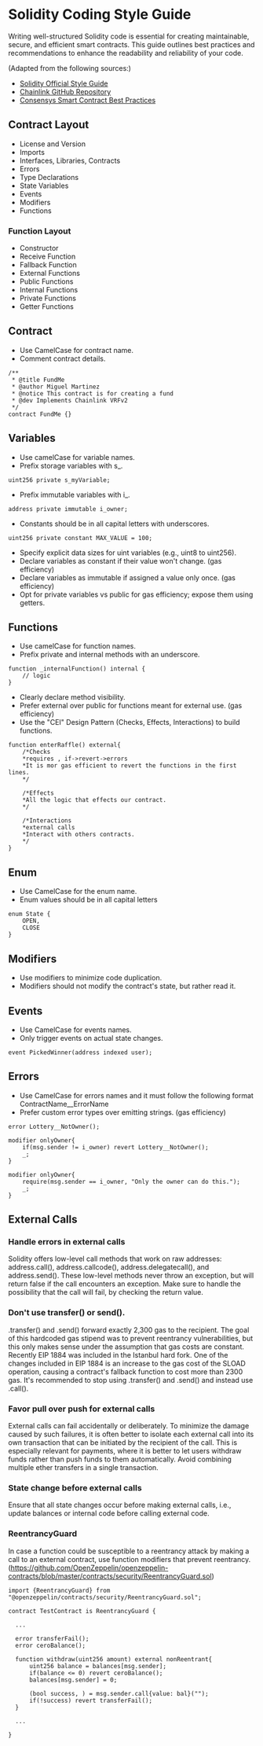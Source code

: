 # Solidity Coding Style Guide

Writing well-structured Solidity code is essential for creating maintainable, secure, and efficient smart contracts. This guide outlines best practices and recommendations to enhance the readability and reliability of your code.


(Adapted from the following sources:)

* [Solidity Official Style Guide](https://docs.soliditylang.org/en/v0.8.0/style-guide.html#)
* [Chainlink GitHub Repository](https://github.com/smartcontractkit/chainlink/blob/2.3.0-hotfix-Op/contracts/STYLE.md)
* [Consensys Smart Contract Best Practices](https://consensys.github.io/smart-contract-best-practices/)

## Contract Layout
* License and Version
* Imports 
* Interfaces, Libraries, Contracts
* Errors
* Type Declarations
* State Variables
* Events
* Modifiers
* Functions

### Function Layout
* Constructor
* Receive Function
* Fallback Function
* External Functions
* Public Functions
* Internal Functions
* Private Functions
* Getter Functions

## Contract
* Use CamelCase for contract name.
* Comment contract details.
```Solidity
/**
 * @title FundMe
 * @author Miguel Martinez
 * @notice This contract is for creating a fund
 * @dev Implements Chainlink VRFv2
 */
contract FundMe {}
```
  
## Variables
* Use camelCase for variable names.
* Prefix storage variables with s_.
```Solidity
uint256 private s_myVariable;
```
* Prefix immutable variables with i_.
```Solidity
address private immutable i_owner;
```
* Constants should be in all capital letters with underscores.
```Solidity
uint256 private constant MAX_VALUE = 100;
```
* Specify explicit data sizes for uint variables (e.g., uint8 to uint256).
* Declare variables as constant if their value won't change. (gas efficiency)
* Declare variables as immutable if assigned a value only once. (gas efficiency)
* Opt for private variables vs public for gas efficiency; expose them using getters.

## Functions
* Use camelCase for function names.
* Prefix private and internal methods with an underscore.
```Solidity
function _internalFunction() internal {
    // logic
}
```
* Clearly declare method visibility.
* Prefer external over public for functions meant for external use. (gas efficiency)
* Use the "CEI" Design Pattern (Checks, Effects, Interactions) to build functions.
```Solidity
function enterRaffle() external{
    /*Checks
    *requires , if->revert->errors
    *It is mor gas efficient to revert the functions in the first lines.
    */

    /*Effects
    *All the logic that effects our contract.
    */

    /*Interactions
    *external calls
    *Interact with others contracts.
    */
}
```


## Enum
* Use CamelCase for the enum name.
* Enum values should be in all capital letters
```Solidity
enum State {
    OPEN,
    CLOSE
}
```

## Modifiers
* Use modifiers to minimize code duplication.
* Modifiers should not modify the contract's state, but rather read it.


## Events
* Use CamelCase for events names.
* Only trigger events on actual state changes.
```Solidity
event PickedWinner(address indexed user);
```

## Errors
* Use CamelCase for errors names and it must follow the following format ContractName__ErrorName
* Prefer custom error types over emitting strings. (gas efficiency)
```Solidity
error Lottery__NotOwner();

modifier onlyOwner{
    if(msg.sender != i_owner) revert Lottery__NotOwner();
    _;
}

modifier onlyOwner{
    require(msg.sender == i_owner, "Only the owner can do this.");   
    _;
}
```

## External Calls

### Handle errors in external calls

Solidity offers low-level call methods that work on raw addresses: address.call(), address.callcode(), address.delegatecall(), and address.send(). These low-level methods never throw an exception, but will return false if the call encounters an exception. Make sure to handle the possibility that the call will fail, by checking the return value.

### Don't use transfer() or send().

.transfer() and .send() forward exactly 2,300 gas to the recipient. The goal of this hardcoded gas stipend was to prevent reentrancy vulnerabilities, but this only makes sense under the assumption that gas costs are constant. Recently EIP 1884 was included in the Istanbul hard fork. One of the changes included in EIP 1884 is an increase to the gas cost of the SLOAD operation, causing a contract's fallback function to cost more than 2300 gas. It's recommended to stop using .transfer() and .send() and instead use .call().

### Favor pull over push for external calls

External calls can fail accidentally or deliberately. To minimize the damage caused by such failures, it is often better to isolate each external call into its own transaction that can be initiated by the recipient of the call. This is especially relevant for payments, where it is better to let users withdraw funds rather than push funds to them automatically. Avoid combining multiple ether transfers in a single transaction.

### State change before external calls

Ensure that all state changes occur before making external calls, i.e., update balances or internal code before calling external code.

### ReentrancyGuard
In case a function could be susceptible to a reentrancy attack by making a call to an external contract, use function modifiers that prevent reentrancy. (https://github.com/OpenZeppelin/openzeppelin-contracts/blob/master/contracts/security/ReentrancyGuard.sol)

```Solidity
import {ReentrancyGuard} from "@openzeppelin/contracts/security/ReentrancyGuard.sol";

contract TestContract is ReentrancyGuard {

  ...

  error transferFail();
  error ceroBalance();
  
  function withdraw(uint256 amount) external nonReentrant{
      uint256 balance = balances[msg.sender];
      if(balance <= 0) revert ceroBalance();
      balances[msg.sender] = 0;
  
      (bool success, ) = msg.sender.call{value: bal}("");
      if(!success) revert transferFail();
  }

  ...

}
```
